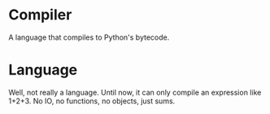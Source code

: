 Compiler
========

A language that compiles to Python's bytecode.

Language
========
Well, not really a language. Until now, it can only compile an expression like 1+2+3. No IO, no functions, no objects, just sums.
